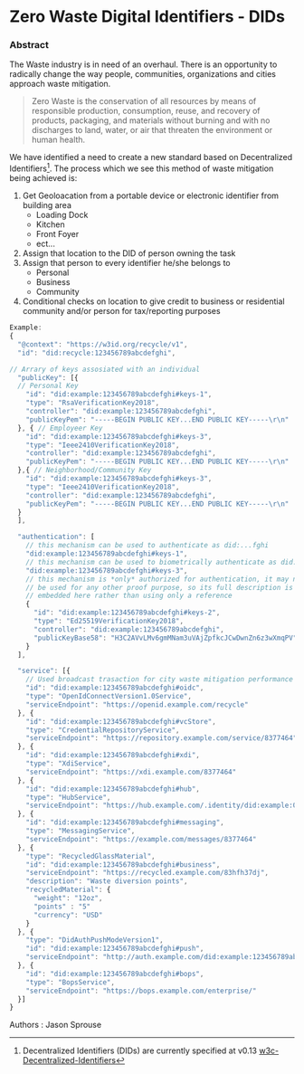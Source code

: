 # Zero Waste Digital Identifiers - DIDs

### Abstract

The Waste industry is in need of an overhaul.  There is an opportunity to radically change the way people, communities, organizations and cities approach waste mitigation.  

> Zero Waste is the conservation of all resources by means of responsible production, consumption, reuse, and recovery of products, packaging, and materials without burning and with no discharges to land, water, or air that threaten the environment or human health. 
 
We have identified a need to create a new standard based on Decentralized Identifiers[^1]. The process which we see this method of waste mitigation being achieved is: 

1. Get Geoloacation from a portable device or electronic identifier from building area
	+ Loading Dock
	+ Kitchen
	+ Front Foyer
	+ ect...  
2. Assign that location to the DID of person owning the task
3. Assign that person to every identifier he/she belongs to
	+ Personal
	+ Business
	+ Community
4. Conditional checks on location to give credit to business or residential community and/or person for tax/reporting purposes


```javascript
Example: 
{
  "@context": "https://w3id.org/recycle/v1",
  "id": "did:recycle:123456789abcdefghi",

// Arrary of keys assosiated with an individual
  "publicKey": [{
  // Personal Key
    "id": "did:example:123456789abcdefghi#keys-1",
    "type": "RsaVerificationKey2018",
    "controller": "did:example:123456789abcdefghi",
    "publicKeyPem": "-----BEGIN PUBLIC KEY...END PUBLIC KEY-----\r\n"
  }, { // Employeer Key
    "id": "did:example:123456789abcdefghi#keys-3",
    "type": "Ieee2410VerificationKey2018",
    "controller": "did:example:123456789abcdefghi",
    "publicKeyPem": "-----BEGIN PUBLIC KEY...END PUBLIC KEY-----\r\n"
  },{ // Neighborhood/Community Key
    "id": "did:example:123456789abcdefghi#keys-3",
    "type": "Ieee2410VerificationKey2018",
    "controller": "did:example:123456789abcdefghi",
    "publicKeyPem": "-----BEGIN PUBLIC KEY...END PUBLIC KEY-----\r\n"
  }
  ],

  "authentication": [
    // this mechanism can be used to authenticate as did:...fghi
    "did:example:123456789abcdefghi#keys-1",
    // this mechanism can be used to biometrically authenticate as did:...fghi
    "did:example:123456789abcdefghi#keys-3",
    // this mechanism is *only* authorized for authentication, it may not
    // be used for any other proof purpose, so its full description is
    // embedded here rather than using only a reference
    {
      "id": "did:example:123456789abcdefghi#keys-2",
      "type": "Ed25519VerificationKey2018",
      "controller": "did:example:123456789abcdefghi",
      "publicKeyBase58": "H3C2AVvLMv6gmMNam3uVAjZpfkcJCwDwnZn6z3wXmqPV"
    }
  ],

  "service": [{
    // Used broadcast trasaction for city waste mitigation performance 
    "id": "did:example:123456789abcdefghi#oidc",
    "type": "OpenIdConnectVersion1.0Service",
    "serviceEndpoint": "https://openid.example.com/recycle"
  }, {
    "id": "did:example:123456789abcdefghi#vcStore",
    "type": "CredentialRepositoryService",
    "serviceEndpoint": "https://repository.example.com/service/8377464"
  }, {
    "id": "did:example:123456789abcdefghi#xdi",
    "type": "XdiService",
    "serviceEndpoint": "https://xdi.example.com/8377464"
  }, {
    "id": "did:example:123456789abcdefghi#hub",
    "type": "HubService",
    "serviceEndpoint": "https://hub.example.com/.identity/did:example:0123456789abcdef/"
  }, {
    "id": "did:example:123456789abcdefghi#messaging",
    "type": "MessagingService",
    "serviceEndpoint": "https://example.com/messages/8377464"
  }, {
    "type": "RecycledGlassMaterial",
    "id": "did:example:123456789abcdefghi#business",
    "serviceEndpoint": "https://recycled.example.com/83hfh37dj",
    "description": "Waste diversion points",
    "recycledMaterial": {
      "weight": "12oz",
      "points" : "5"
      "currency": "USD"
    }
  }, {
    "type": "DidAuthPushModeVersion1",
    "id": "did:example:123456789abcdefghi#push",
    "serviceEndpoint": "http://auth.example.com/did:example:123456789abcdefghi"
  }, {
    "id": "did:example:123456789abcdefghi#bops",
    "type": "BopsService",
    "serviceEndpoint": "https://bops.example.com/enterprise/"
  }]
}
```

Authors
:  Jason Sprouse

[^1]: Decentralized Identifiers (DIDs) are currently specified at v0.13 [w3c-Decentralized-Identifiers](https://w3c-ccg.github.io/did-spec/)
<!--stackedit_data:
eyJoaXN0b3J5IjpbLTE5NzA2NDc0NDBdfQ==
-->